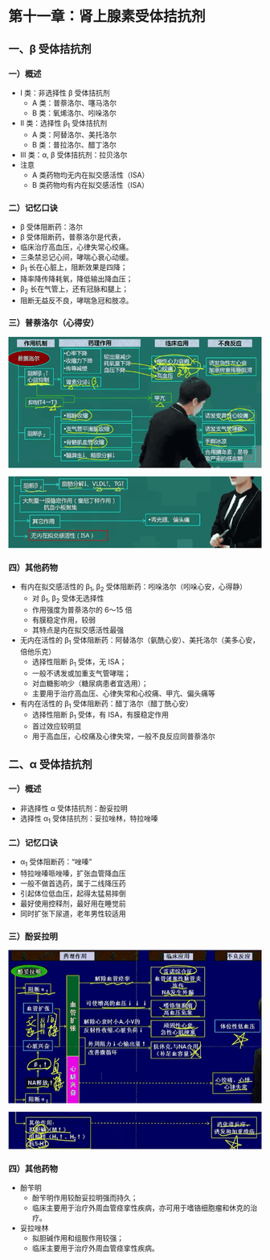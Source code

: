 # 第十一章：肾上腺素受体拮抗剂

## 一、β 受体拮抗剂

### 一）概述

- I 类：非选择性 β 受体拮抗剂
  - A 类：普萘洛尔、噻马洛尔
  - B 类：氧烯洛尔、吲哚洛尔
- II 类：选择性 β<sub>1</sub> 受体拮抗剂
  - A 类：阿替洛尔、美托洛尔
  - B 类：普拉洛尔、醋丁洛尔
- III 类：α, β 受体拮抗剂：拉贝洛尔
- 注意
  - A 类药物均无内在拟交感活性（ISA）
  - B 类药物均有内在拟交感活性（ISA）

### 二）记忆口诀

- β 受体阻断药：洛尔
- β 受体阻断药，普萘洛尔是代表，
- 临床治疗高血压，心律失常心绞痛。
- 三条禁忌记心间，哮喘心衰心动缓。
- β<sub>1</sub> 长在心脏上，阻断效果是四降；
- 降率降传降耗氧，降低输出降血压；
- β<sub>2</sub> 长在气管上，还有冠脉和腿上；
- 阻断无益反不良，哮喘急冠和肢凉。

### 三）普萘洛尔（心得安）

![](https://raw.githubusercontent.com/TinySnow/GithubImageHosting/main/blog/learning/medicine/pharmacology/%E6%99%AE%E8%90%98%E6%B4%9B%E5%B0%94.png)

![](https://raw.githubusercontent.com/TinySnow/GithubImageHosting/main/blog/learning/medicine/pharmacology/%E6%99%AE%E8%90%98%E6%B4%9B%E5%B0%94%E8%A1%A5.png)

### 四）其他药物

- 有内在拟交感活性的 β<sub>1</sub>, β<sub>2</sub> 受体阻断药：吲哚洛尔（吲哚心安，心得静）
  - 对 β<sub>1</sub>, β<sub>2</sub> 受体无选择性
  - 作用强度为普萘洛尔的 6～15 倍
  - 有膜稳定作用，较弱
  - 其特点是内在拟交感活性最强
- 无内在活性的 β<sub>1</sub> 受体阻断药：阿替洛尔（氨酰心安）、美托洛尔（美多心安，倍他乐克）
  - 选择性阻断 β<sub>1</sub> 受体，无 ISA；
  - 一般不诱发或加重支气管哮喘；
  - 对血糖影响少（糖尿病患者宜选用）；
  - 主要用于治疗高血压、心律失常和心绞痛、甲亢、偏头痛等
- 有内在活性的 β<sub>1</sub> 受体阻断药：醋丁洛尔（醋丁酰心安）
  - 选择性阻断 β<sub>1</sub> 受体，有 ISA，有膜稳定作用
  - 首过效应较明显
  - 用于高血压，心绞痛及心律失常，一般不良反应同普萘洛尔

## 二、α 受体拮抗剂

### 一）概述

- 非选择性 α 受体拮抗剂：酚妥拉明
- 选择性 α<sub>1</sub> 受体拮抗剂：妥拉唑林，特拉唑嗪

### 二）记忆口诀

- α<sub>1</sub> 受体阻断药：“唑嗪”
- 特拉唑嗪哌唑嗪，扩张血管降血压
- 一般不做首选药，属于二线降压药
- 引起体位低血压，起得太猛易摔倒
- 最好使用控释剂，最好用在睡觉前
- 同时扩张下尿道，老年男性较适用

### 三）酚妥拉明

![](https://raw.githubusercontent.com/TinySnow/GithubImageHosting/main/blog/learning/medicine/pharmacology/%E9%85%9A%E5%A6%A5%E6%8B%89%E6%98%8E.png)

![](https://raw.githubusercontent.com/TinySnow/GithubImageHosting/main/blog/learning/medicine/pharmacology/%E9%85%9A%E5%A6%A5%E6%8B%89%E6%98%8E%E8%A1%A5.png)

### 四）其他药物

- 酚苄明
  - 酚苄明作用较酚妥拉明强而持久；
  - 临床主要用于治疗外周血管痉挛性疾病，亦可用于嗜铬细胞瘤和休克的治疗。
- 妥拉唑林
  - 拟胆碱作用和组胺作用较强；
  - 临床主要用于治疗外周血管痉挛性疾病。